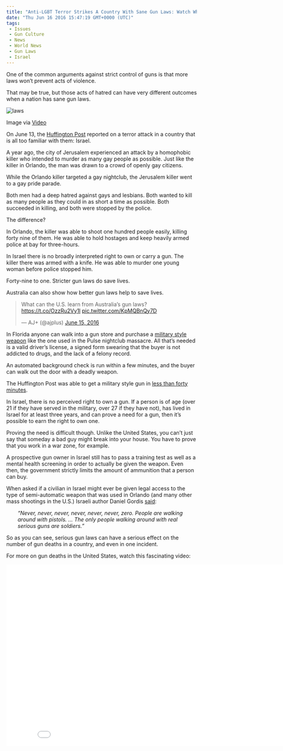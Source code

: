 ```yaml
---
title: "Anti-LGBT Terror Strikes A Country With Sane Gun Laws: Watch What Happened"
date: "Thu Jun 16 2016 15:47:19 GMT+0000 (UTC)"
tags: 
 - Issues
 - Gun Culture
 - News
 - World News
 - Gun Laws
 - Israel
---
```

<p><!-- Quick Adsense WordPress Plugin: http://quicksense.net/ --></p><p>One of the common arguments against strict control of guns is that more laws won&#x2019;t prevent acts of violence.</p><p>That may be true, but those acts of hatred can have very different outcomes when&#xA0;a nation has sane gun laws.</p><div id="attachment_137505" style="width: 650px" class="wp-caption aligncenter"><img class="size-full wp-image-137505" src="http://i1.wp.com/cdn.liberalamerica.org/wp-content/uploads/2016/06/Screen-Shot-2016-06-16-at-10.09.26-AM.png?resize=640%2C420" alt="laws" srcset="http://i1.wp.com/cdn.liberalamerica.org/wp-content/uploads/2016/06/Screen-Shot-2016-06-16-at-10.09.26-AM.png?resize=640%2C420 640w, http://i1.wp.com/cdn.liberalamerica.org/wp-content/uploads/2016/06/Screen-Shot-2016-06-16-at-10.09.26-AM.png?resize=640%2C420 64w, http://i1.wp.com/cdn.liberalamerica.org/wp-content/uploads/2016/06/Screen-Shot-2016-06-16-at-10.09.26-AM.png?resize=640%2C420 350w, http://i1.wp.com/cdn.liberalamerica.org/wp-content/uploads/2016/06/Screen-Shot-2016-06-16-at-10.09.26-AM.png?resize=640%2C420 600w" sizes="(max-width: 640px) 100vw, 640px" data-recalc-dims="1">
<p class="wp-caption-text">Image via <a href="https://www.youtube.com/watch?v=bX4qUsgHa4Y" onclick="__gaTracker(&apos;send&apos;, &apos;event&apos;, &apos;outbound-article&apos;, &apos;https://www.youtube.com/watch?v=bX4qUsgHa4Y&apos;, &apos;Video&apos;);">Video</a></p>
</div><p>On June 13, the <a href="http://www.huffingtonpost.com/entry/lgbt-israel-guns_us_575f0721e4b0e4fe5143407a" onclick="__gaTracker(&apos;send&apos;, &apos;event&apos;, &apos;outbound-article&apos;, &apos;http://www.huffingtonpost.com/entry/lgbt-israel-guns_us_575f0721e4b0e4fe5143407a&apos;, &apos;Huffington Post&apos;);">Huffington Post</a>&#xA0;reported on a terror attack in a country that is all too familiar with them: Israel.</p><p>A year ago, the city of Jerusalem experienced an attack by a homophobic killer who intended to murder as many gay people as possible. Just like the killer in Orlando, the man was drawn to a crowd of openly gay citizens.</p><p>While the Orlando killer targeted a gay nightclub, the Jerusalem killer went to a gay pride parade.</p><p>Both men had&#xA0;a deep hatred against gays and lesbians. Both wanted to kill as many people as they could in as short a time as possible. Both succeeded in killing, and both were stopped by the police.</p><p>The difference?</p><p>In Orlando, the killer was able to shoot one hundred&#xA0;people easily, killing forty nine of them. He was able to hold hostages and keep heavily armed police at bay for three-hours.</p><p>In Israel there is no broadly interpreted right to own or carry a gun. The killer there was armed with a knife. He was able to murder&#xA0;one young woman before police stopped him.</p><p>Forty-nine to one. Stricter gun laws do&#xA0;save lives.</p><p>Australia can also show how better gun laws help to save lives.</p><blockquote class="twitter-tweet" data-width="500"><p lang="en" dir="ltr">What can the U.S. learn from Australia&#x2019;s gun laws? <a href="https://t.co/OzzRu2Vy1l" onclick="__gaTracker(&apos;send&apos;, &apos;event&apos;, &apos;outbound-article&apos;, &apos;https://t.co/OzzRu2Vy1l&apos;, &apos;https://t.co/OzzRu2Vy1l&apos;);">https://t.co/OzzRu2Vy1l</a> <a href="https://t.co/KpMQBnQy7D" onclick="__gaTracker(&apos;send&apos;, &apos;event&apos;, &apos;outbound-article&apos;, &apos;https://t.co/KpMQBnQy7D&apos;, &apos;pic.twitter.com/KpMQBnQy7D&apos;);">pic.twitter.com/KpMQBnQy7D</a></p>
<p>&#x2014; AJ+ (@ajplus) <a href="https://twitter.com/ajplus/status/743111825290604544" onclick="__gaTracker(&apos;send&apos;, &apos;event&apos;, &apos;outbound-article&apos;, &apos;https://twitter.com/ajplus/status/743111825290604544&apos;, &apos;June 15, 2016&apos;);">June 15, 2016</a></p></blockquote><p><script async src="//platform.twitter.com/widgets.js" charset="utf-8"></script></p><p>In Florida anyone can walk into a gun store and purchase a <a href="http://www.huffingtonpost.com/entry/ar-15-orlando_us_576059f3e4b0e4fe5143fd4d" onclick="__gaTracker(&apos;send&apos;, &apos;event&apos;, &apos;outbound-article&apos;, &apos;http://www.huffingtonpost.com/entry/ar-15-orlando_us_576059f3e4b0e4fe5143fd4d&apos;, &apos;military style weapon&apos;);">military style weapon</a> like the one used in the Pulse nightclub massacre. All that&#x2019;s needed is a valid driver&#x2019;s license, a signed form swearing that the buyer is not addicted to drugs, and the lack of a felony record.</p><p>An automated background check is run within a few minutes, and the buyer can walk out the door with a deadly&#xA0;weapon.</p><p>The Huffington Post was able to get a military style&#xA0;gun&#xA0;in <a href="http://www.huffingtonpost.com/entry/ar-15-orlando_us_576059f3e4b0e4fe5143fd4d" onclick="__gaTracker(&apos;send&apos;, &apos;event&apos;, &apos;outbound-article&apos;, &apos;http://www.huffingtonpost.com/entry/ar-15-orlando_us_576059f3e4b0e4fe5143fd4d&apos;, &apos;less than forty minutes&apos;);">less than forty minutes</a>.</p><p>In Israel, there is no perceived right to own a gun. If a person is of age (over 21 if they have served in the military, over 27 if they have not), has lived in Israel for at least three years, and can prove a need for a gun, then it&#x2019;s possible to earn the right to own one.</p><p>Proving the need is difficult though. Unlike the United States, you can&#x2019;t just say that someday a bad guy might break into your house. You have to prove that you work in a war zone, for example.</p><p>A prospective gun owner in Israel still has to pass a training test as well as a mental health screening in order to actually be given the weapon. Even then, the government strictly limits the amount of ammunition that a person can buy.</p><p><!-- Quick Adsense WordPress Plugin: http://quicksense.net/ --></p><p>When asked if a civilian in Israel might ever be given legal access to the type of semi-automatic weapon that was used in Orlando (and many other mass shootings in the U.S.) Israeli author Daniel Gordis <a href="http://www.huffingtonpost.com/entry/lgbt-israel-guns_us_575f0721e4b0e4fe5143407a" onclick="__gaTracker(&apos;send&apos;, &apos;event&apos;, &apos;outbound-article&apos;, &apos;http://www.huffingtonpost.com/entry/lgbt-israel-guns_us_575f0721e4b0e4fe5143407a&apos;, &apos;said&apos;);">said</a>:</p><p class="p1" style="padding-left: 30px;"><em><span class="s1">&#x201C;Never, never, never, never, never, never, zero. People are walking around with pistols. &#x2026; The only people walking around with real serious guns are soldiers.&#x201D;</span></em></p><p class="p1">So as you can see, serious gun laws can have a serious effect on the number of gun deaths in a country, and even in one incident.</p><p class="p1">For more on gun deaths in the United States, watch this fascinating video:</p><p><iframe src="//www.youtube.com/embed/bX4qUsgHa4Y" width="853" height="480" frameborder="0" allowfullscreen="allowfullscreen"></iframe></p><div style="font-size:0px;height:0px;line-height:0px;margin:0;padding:0;clear:both"></div>